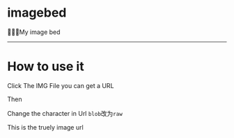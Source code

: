 # imagebed
👾👾👾My image bed 

----
# How to use it
  Click The IMG File you can get a URL 
  
  Then 
  
  Change the character in Url 
  `blob`改为`raw`
  
  This is the truely image url
